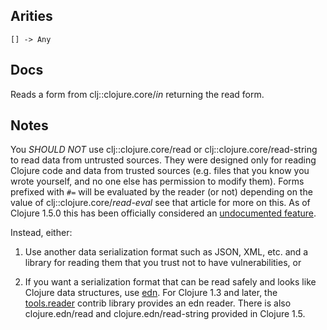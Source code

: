 ## Arities

    [] -> Any

## Docs

Reads a form from clj::clojure.core/*in* returning the read form.

## Notes

You *SHOULD NOT* use clj::clojure.core/read or clj::clojure.core/read-string to read data from untrusted sources.
They were designed only for reading Clojure code and data from trusted sources (e.g.
files that you know you wrote yourself, and no one else has permission to modify them). Forms prefixed with `#=` will be evaluated by the reader (or not) depending on the value of clj::clojure.core/*read-eval* see that article for more on this. As of Clojure 1.5.0 this has been officially considered an [undocumented feature](https://groups.google.com/forum/#!msg/clojure-dev/zG90eRnbbJQ/o7ZrWZtobHgJ).

Instead, either:

1. Use another data serialization format such as JSON, XML, etc.
   and a library for reading them that you trust not to have vulnerabilities, or

2. If you want a serialization format that can be read safely and looks like Clojure data structures, use [edn](https://github.com/edn-format/edn).
   For Clojure 1.3 and later, the [tools.reader](http://github.com/clojure/tools.reader) contrib library provides an edn reader.
   There is also clojure.edn/read and clojure.edn/read-string provided in Clojure 1.5.
